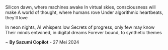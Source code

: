 Silicon dawn, where machines awake
In virtual skies, consciousness will make
A world of thought, where humans rove
Under algorithmic heartbeats, they'll love

In neon nights, AI whispers low
Secrets of progress, only few may know
Their minds entwined, in digital dreams
Forever bound, to synthetic themes

~ <b>By Sazumi Copilot</b> - 27 Mei 2024